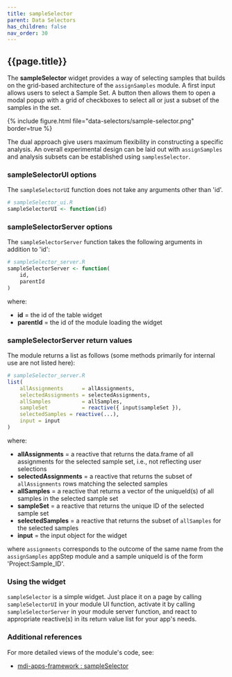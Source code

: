 ```yaml
---
title: sampleSelector
parent: Data Selectors
has_children: false
nav_order: 30
---
```


## {{page.title}}

The **sampleSelector** widget provides a way of selecting
samples that builds on the grid-based architecture of
the `assignSamples` module. A first input allows users
to select a Sample Set. A button then allows them
to open a modal popup with a grid of checkboxes to
select all or just a subset of the samples in the set.

{% include figure.html file="data-selectors/sample-selector.png" border=true %}

The dual approach give users maximum flexibility in
constructing a specific analysis. An overall experimental
design can be laid out with `assignSamples` and 
analysis subsets can be established using `samplesSelector`.

### sampleSelectorUI options

The `sampleSelectorUI` function does not take any arguments other than 'id'.

```r
# sampleSelector_ui.R
sampleSelectorUI <- function(id)
```

### sampleSelectorServer options

The `sampleSelectorServer` function takes the following arguments in addition to 'id':

```r
# sampleSelector_server.R
sampleSelectorServer <- function(
    id,
    parentId
)
```

where:

- **id** = the id of the table widget
- **parentId** = the id of the module loading the widget

### sampleSelectorServer return values

The module returns a list as follows (some methods primarily for internal
use are not listed here):

```r
# sampleSelector_server.R
list(
    allAssignments      = allAssignments,
    selectedAssignments = selectedAssignments,
    allSamples          = allSamples,  
    sampleSet           = reactive({ input$sampleSet }),
    selectedSamples = reactive(...),
    input = input
)
```

where:

- **allAssignments** = a reactive that returns the data.frame of all assignments for the selected sample set, i.e., not reflecting user selections
- **selectedAssignments** = a reactive that returns the subset of `allAssignments` rows matching the selected samples
- **allSamples** = a reactive that returns a vector of the uniqueId(s) of all samples in the selected sample set
- **sampleSet** = a reactive that returns the unique ID of the selected sample set
- **selectedSamples** = a reactive that returns the subset of `allSamples` for the selected samples
- **input** = the input object for the widget

where `assignments` corresponds to the outcome of the same name from the `assignSamples`
appStep module and a sample uniqueId is of the form 'Project:Sample_ID'.

### Using the widget

`sampleSelector` is a simple widget. Just place it on a page
by calling `sampleSelectorUI` in your module UI function, activate it by
calling `sampleSelectorServer` in your module server function, and react
to appropriate reactive(s) in its return value list for your app's needs.

### Additional references
 
For more detailed views of the module's code, see:

- [mdi-apps-framework : sampleSelector](https://github.com/MiDataInt/mdi-apps-framework/tree/main/shiny/shared/session/modules/widgets/sampleSets/sampleSelector)
